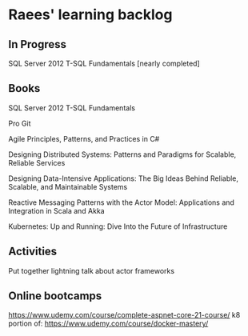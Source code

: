 # Raees' learning backlog

## In Progress
SQL Server 2012 T-SQL Fundamentals [nearly completed]

## Books
SQL Server 2012 T-SQL Fundamentals

Pro Git

Agile Principles, Patterns, and Practices in C#

Designing Distributed Systems: Patterns and Paradigms for Scalable, Reliable Services

Designing Data-Intensive Applications: The Big Ideas Behind Reliable, Scalable, and Maintainable Systems

Reactive Messaging Patterns with the Actor Model: Applications and Integration in Scala and Akka

Kubernetes: Up and Running: Dive Into the Future of Infrastructure

## Activities
Put together lightning talk about actor frameworks

## Online bootcamps
https://www.udemy.com/course/complete-aspnet-core-21-course/
k8 portion of: https://www.udemy.com/course/docker-mastery/
